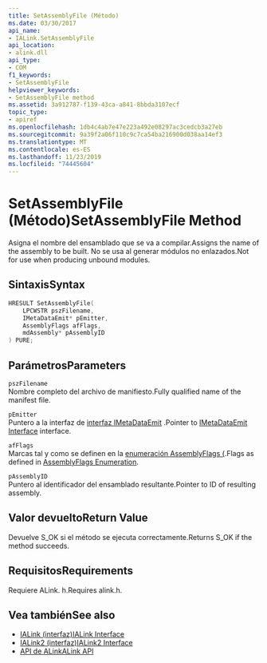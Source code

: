 ```yaml
---
title: SetAssemblyFile (Método)
ms.date: 03/30/2017
api_name:
- IALink.SetAssemblyFile
api_location:
- alink.dll
api_type:
- COM
f1_keywords:
- SetAssemblyFile
helpviewer_keywords:
- SetAssemblyFile method
ms.assetid: 3a912787-f139-43ca-a841-8bbda3107ecf
topic_type:
- apiref
ms.openlocfilehash: 1db4c4ab7e47e223a492e08297ac3cedcb3a27eb
ms.sourcegitcommit: 9a39f2a06f110c9c7ca54ba216900d038aa14ef3
ms.translationtype: MT
ms.contentlocale: es-ES
ms.lasthandoff: 11/23/2019
ms.locfileid: "74445604"
---
```

# <a name="setassemblyfile-method"></a><span data-ttu-id="d0ee3-102">SetAssemblyFile (Método)</span><span class="sxs-lookup"><span data-stu-id="d0ee3-102">SetAssemblyFile Method</span></span>
<span data-ttu-id="d0ee3-103">Asigna el nombre del ensamblado que se va a compilar.</span><span class="sxs-lookup"><span data-stu-id="d0ee3-103">Assigns the name of the assembly to be built.</span></span> <span data-ttu-id="d0ee3-104">No se usa al generar módulos no enlazados.</span><span class="sxs-lookup"><span data-stu-id="d0ee3-104">Not for use when producing unbound modules.</span></span>  
  
## <a name="syntax"></a><span data-ttu-id="d0ee3-105">Sintaxis</span><span class="sxs-lookup"><span data-stu-id="d0ee3-105">Syntax</span></span>  
  
```cpp  
HRESULT SetAssemblyFile(  
    LPCWSTR pszFilename,  
    IMetaDataEmit* pEmitter,  
    AssemblyFlags afFlags,  
    mdAssembly* pAssemblyID  
) PURE;  
```  
  
## <a name="parameters"></a><span data-ttu-id="d0ee3-106">Parámetros</span><span class="sxs-lookup"><span data-stu-id="d0ee3-106">Parameters</span></span>  
 `pszFilename`  
 <span data-ttu-id="d0ee3-107">Nombre completo del archivo de manifiesto.</span><span class="sxs-lookup"><span data-stu-id="d0ee3-107">Fully qualified name of the manifest file.</span></span>  
  
 `pEmitter`  
 <span data-ttu-id="d0ee3-108">Puntero a la interfaz de [interfaz IMetaDataEmit](../metadata/imetadataemit-interface.md) .</span><span class="sxs-lookup"><span data-stu-id="d0ee3-108">Pointer to [IMetaDataEmit Interface](../metadata/imetadataemit-interface.md) interface.</span></span>  
  
 `afFlags`  
 <span data-ttu-id="d0ee3-109">Marcas tal y como se definen en la [enumeración AssemblyFlags (](../metadata/assemblyflags-enumeration.md).</span><span class="sxs-lookup"><span data-stu-id="d0ee3-109">Flags as defined in [AssemblyFlags Enumeration](../metadata/assemblyflags-enumeration.md).</span></span>  
  
 `pAssemblyID`  
 <span data-ttu-id="d0ee3-110">Puntero al identificador del ensamblado resultante.</span><span class="sxs-lookup"><span data-stu-id="d0ee3-110">Pointer to ID of resulting assembly.</span></span>  
  
## <a name="return-value"></a><span data-ttu-id="d0ee3-111">Valor devuelto</span><span class="sxs-lookup"><span data-stu-id="d0ee3-111">Return Value</span></span>  
 <span data-ttu-id="d0ee3-112">Devuelve S_OK si el método se ejecuta correctamente.</span><span class="sxs-lookup"><span data-stu-id="d0ee3-112">Returns S_OK if the method succeeds.</span></span>  
  
## <a name="requirements"></a><span data-ttu-id="d0ee3-113">Requisitos</span><span class="sxs-lookup"><span data-stu-id="d0ee3-113">Requirements</span></span>  
 <span data-ttu-id="d0ee3-114">Requiere ALink. h.</span><span class="sxs-lookup"><span data-stu-id="d0ee3-114">Requires alink.h.</span></span>  
  
## <a name="see-also"></a><span data-ttu-id="d0ee3-115">Vea también</span><span class="sxs-lookup"><span data-stu-id="d0ee3-115">See also</span></span>

- [<span data-ttu-id="d0ee3-116">IALink (interfaz)</span><span class="sxs-lookup"><span data-stu-id="d0ee3-116">IALink Interface</span></span>](ialink-interface.md)
- [<span data-ttu-id="d0ee3-117">IALink2 (interfaz)</span><span class="sxs-lookup"><span data-stu-id="d0ee3-117">IALink2 Interface</span></span>](ialink2-interface.md)
- [<span data-ttu-id="d0ee3-118">API de ALink</span><span class="sxs-lookup"><span data-stu-id="d0ee3-118">ALink API</span></span>](index.md)

